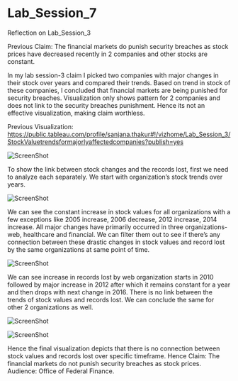 # Lab_Session_7
Reflection on Lab_Session_3

Previous Claim: The financial markets do punish security breaches as stock prices have decreased recently in 2 companies and other stocks are constant.

In my lab session-3 claim I picked two companies with major changes in their stock over years and compared their trends. Based on trend in stock of these companies, I concluded that financial markets are being punished for security breaches. Visualization only shows pattern for 2 companies and does not link to the security breaches punishment. Hence its not an effective visualization, making claim worthless.

Previous Visualization: https://public.tableau.com/profile/sanjana.thakur#!/vizhome/Lab_Session_3/StockValuetrendsformajorlyaffectedcompanies?publish=yes

![ScreenShot](https://user-images.githubusercontent.com/32226479/32408170-c2307da8-c150-11e7-95cb-944c9ede4ac8.png)

To show the link between stock changes and the records lost, first we need to analyze each separately. 
We start with organization’s stock trends over years. 

![ScreenShot](https://user-images.githubusercontent.com/32226479/32410680-1d9fc0bc-c184-11e7-9dcf-bd94dae91c21.png)

We can see the constant increase in stock values for all organizations with a few exceptions like 2005 increase, 2006 decrease, 2012 increase, 2014 increase. All major changes have primarily occurred in three organizations- web, healthcare and financial. We can filter them out to see if there’s any connection between these drastic changes in stock values and record lost by the same organizations at same point of time.

![ScreenShot](https://user-images.githubusercontent.com/32226479/32410692-54a7e670-c184-11e7-8d48-a4c23d59d300.png)

We can see increase in records lost by web organization starts in 2010 followed by major increase in 2012 after which it remains constant for a year and then drops with next change in 2016. There is no link between the trends of stock values and records lost.
We can conclude the same for other 2 organizations as well.

![ScreenShot](https://user-images.githubusercontent.com/32226479/32410695-6df6a26a-c184-11e7-99c7-014b2181fb60.png)

![ScreenShot](https://user-images.githubusercontent.com/32226479/32410699-8962e0c2-c184-11e7-84ac-2449989d8da7.png)


Hence the final visualization depicts that there is no connection between stock values and records lost over specific timeframe. Hence 
Claim: The financial markets do not punish security breaches as stock prices.
Audience: Office of Federal Finance.

